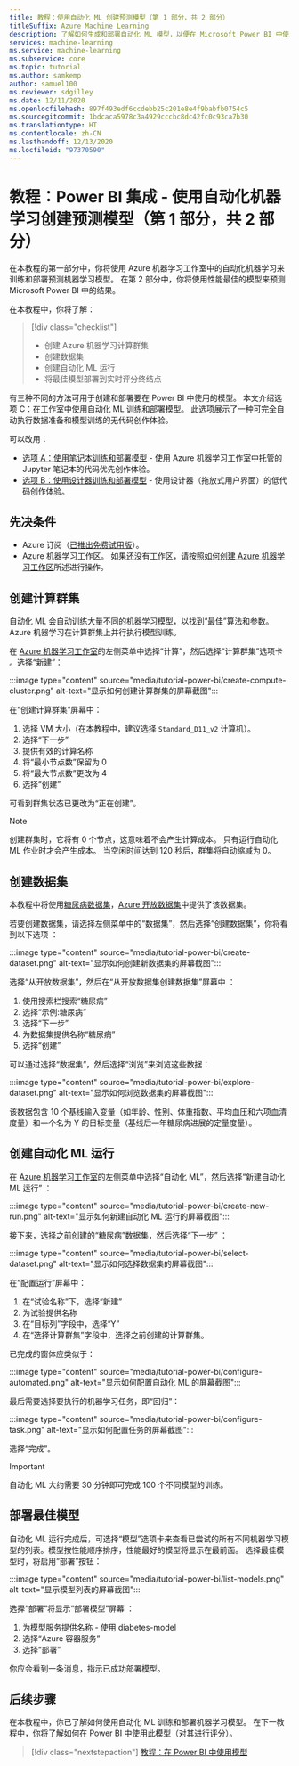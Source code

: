 ```yaml
---
title: 教程：使用自动化 ML 创建预测模型（第 1 部分，共 2 部分）
titleSuffix: Azure Machine Learning
description: 了解如何生成和部署自动化 ML 模型，以便在 Microsoft Power BI 中使用最佳模型来预测结果。
services: machine-learning
ms.service: machine-learning
ms.subservice: core
ms.topic: tutorial
ms.author: samkemp
author: samuel100
ms.reviewer: sdgilley
ms.date: 12/11/2020
ms.openlocfilehash: 897f493edf6ccdebb25c201e8e4f9babfb0754c5
ms.sourcegitcommit: 1bdcaca5978c3a4929cccbc8dc42fc0c93ca7b30
ms.translationtype: HT
ms.contentlocale: zh-CN
ms.lasthandoff: 12/13/2020
ms.locfileid: "97370590"
---
```

# <a name="tutorial-power-bi-integration---create-the-predictive-model-using-automated-machine-learning-part-1-of-2"></a>教程：Power BI 集成 - 使用自动化机器学习创建预测模型（第 1 部分，共 2 部分）

在本教程的第一部分中，你将使用 Azure 机器学习工作室中的自动化机器学习来训练和部署预测机器学习模型。  在第 2 部分中，你将使用性能最佳的模型来预测 Microsoft Power BI 中的结果。

在本教程中，你将了解：

> [!div class="checklist"]
> * 创建 Azure 机器学习计算群集
> * 创建数据集
> * 创建自动化 ML 运行
> * 将最佳模型部署到实时评分终结点


有三种不同的方法可用于创建和部署要在 Power BI 中使用的模型。  本文介绍选项 C：在工作室中使用自动化 ML 训练和部署模型。  此选项展示了一种可完全自动执行数据准备和模型训练的无代码创作体验。 

可以改用：

* [选项 A：使用笔记本训练和部署模型](tutorial-power-bi-custom-model.md) - 使用 Azure 机器学习工作室中托管的 Jupyter 笔记本的代码优先创作体验。
* [选项 B：使用设计器训练和部署模型](tutorial-power-bi-designer-model.md) - 使用设计器（拖放式用户界面）的低代码创作体验。

## <a name="prerequisites"></a>先决条件

- Azure 订阅（[已推出免费试用版](https://aka.ms/AMLFree)）。 
- Azure 机器学习工作区。 如果还没有工作区，请按照[如何创建 Azure 机器学习工作区](./how-to-manage-workspace.md#create-a-workspace)所述进行操作。

## <a name="create-compute-cluster"></a>创建计算群集

自动化 ML 会自动训练大量不同的机器学习模型，以找到“最佳”算法和参数。 Azure 机器学习在计算群集上并行执行模型训练。

在 [Azure 机器学习工作室](https://ml.azure.com)的左侧菜单中选择“计算”，然后选择“计算群集”选项卡 。选择“新建”：

:::image type="content" source="media/tutorial-power-bi/create-compute-cluster.png" alt-text="显示如何创建计算群集的屏幕截图":::

在“创建计算群集”屏幕中：

1. 选择 VM 大小（在本教程中，建议选择 `Standard_D11_v2` 计算机）。
1. 选择“下一步”
1. 提供有效的计算名称
1. 将“最小节点数”保留为 0
1. 将“最大节点数”更改为 4
1. 选择“创建”

可看到群集状态已更改为“正在创建”。

>[!NOTE]
> 创建群集时，它将有 0 个节点，这意味着不会产生计算成本。 只有运行自动化 ML 作业时才会产生成本。 当空闲时间达到 120 秒后，群集将自动缩减为 0。


## <a name="create-dataset"></a>创建数据集

本教程中将使用[糖尿病数据集](https://www4.stat.ncsu.edu/~boos/var.select/diabetes.html)，[Azure 开放数据集](https://azure.microsoft.com/services/open-datasets/)中提供了该数据集。

若要创建数据集，请选择左侧菜单中的“数据集”，然后选择“创建数据集”，你将看到以下选项 ：

:::image type="content" source="media/tutorial-power-bi/create-dataset.png" alt-text="显示如何创建新数据集的屏幕截图":::

选择“从开放数据集”，然后在“从开放数据集创建数据集”屏幕中 ：

1. 使用搜索栏搜索“糖尿病”
1. 选择“示例:糖尿病”
1. 选择“下一步”
1. 为数据集提供名称“糖尿病”
1. 选择“创建”

可以通过选择“数据集”，然后选择“浏览”来浏览这些数据：

:::image type="content" source="media/tutorial-power-bi/explore-dataset.png" alt-text="显示如何浏览数据集的屏幕截图":::

该数据包含 10 个基线输入变量（如年龄、性别、体重指数、平均血压和六项血清度量）和一个名为 Y 的目标变量（基线后一年糖尿病进展的定量度量）。

## <a name="create-automated-ml-run"></a>创建自动化 ML 运行

在 [Azure 机器学习工作室](https://ml.azure.com)的左侧菜单中选择“自动化 ML”，然后选择“新建自动化 ML 运行” ：

:::image type="content" source="media/tutorial-power-bi/create-new-run.png" alt-text="显示如何新建自动化 ML 运行的屏幕截图":::

接下来，选择之前创建的“糖尿病”数据集，然后选择“下一步” ：

:::image type="content" source="media/tutorial-power-bi/select-dataset.png" alt-text="显示如何选择数据集的屏幕截图":::
 
在“配置运行”屏幕中：

1. 在“试验名称”下，选择“新建” 
1. 为试验提供名称
1. 在“目标列”字段中，选择“Y”
1. 在“选择计算群集”字段中，选择之前创建的计算群集。 

已完成的窗体应类似于：

:::image type="content" source="media/tutorial-power-bi/configure-automated.png" alt-text="显示如何配置自动化 ML 的屏幕截图":::

最后需要选择要执行的机器学习任务，即“回归”：

:::image type="content" source="media/tutorial-power-bi/configure-task.png" alt-text="显示如何配置任务的屏幕截图":::

选择“完成”。

> [!IMPORTANT]
> 自动化 ML 大约需要 30 分钟即可完成 100 个不同模型的训练。

## <a name="deploy-the-best-model"></a>部署最佳模型

自动化 ML 运行完成后，可选择“模型”选项卡来查看已尝试的所有不同机器学习模型的列表。模型按性能顺序排序，性能最好的模型将显示在最前面。 选择最佳模型时，将启用“部署”按钮：

:::image type="content" source="media/tutorial-power-bi/list-models.png" alt-text="显示模型列表的屏幕截图":::

选择“部署”将显示“部署模型”屏幕 ：

1. 为模型服务提供名称 - 使用 diabetes-model
1. 选择“Azure 容器服务”
1. 选择“部署”

你应会看到一条消息，指示已成功部署模型。

## <a name="next-steps"></a>后续步骤

在本教程中，你已了解如何使用自动化 ML 训练和部署机器学习模型。 在下一教程中，你将了解如何在 Power BI 中使用此模型（对其进行评分）。

> [!div class="nextstepaction"]
> [教程：在 Power BI 中使用模型](/power-bi/connect-data/service-aml-integrate?context=azure/machine-learning/context/ml-context)

